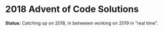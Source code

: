 # 2018 Advent of Code Solutions

**Status:** Catching up on 2018, in betweeen working on 2019 in "real time".
